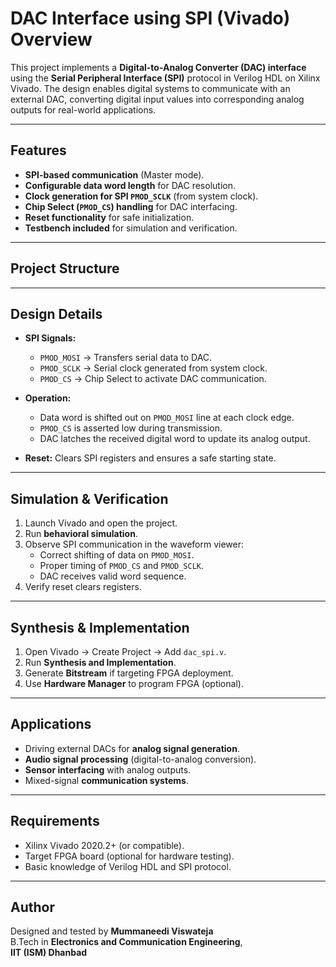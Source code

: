 # DAC Interface using SPI (Vivado) Overview  

This project implements a **Digital-to-Analog Converter (DAC) interface** using the **Serial Peripheral Interface (SPI)** protocol in Verilog HDL on Xilinx Vivado. The design enables digital systems to communicate with an external DAC, converting digital input values into corresponding analog outputs for real-world applications.  

---

## Features  

- **SPI-based communication** (Master mode).  
- **Configurable data word length** for DAC resolution.  
- **Clock generation for SPI `PMOD_SCLK`** (from system clock).  
- **Chip Select (`PMOD_CS`) handling** for DAC interfacing.  
- **Reset functionality** for safe initialization.  
- **Testbench included** for simulation and verification.  

---

## Project Structure  


---

## Design Details  

- **SPI Signals:**  
  - `PMOD_MOSI` → Transfers serial data to DAC.  
  - `PMOD_SCLK` → Serial clock generated from system clock.  
  - `PMOD_CS` → Chip Select to activate DAC communication.  

- **Operation:**  
  - Data word is shifted out on `PMOD_MOSI` line at each clock edge.  
  - `PMOD_CS` is asserted low during transmission.  
  - DAC latches the received digital word to update its analog output.  

- **Reset:** Clears SPI registers and ensures a safe starting state.  

---

## Simulation & Verification  

1. Launch Vivado and open the project.  
2. Run **behavioral simulation**.  
3. Observe SPI communication in the waveform viewer:  
   - Correct shifting of data on `PMOD_MOSI`.  
   - Proper timing of `PMOD_CS` and `PMOD_SCLK`.  
   - DAC receives valid word sequence.  
4. Verify reset clears registers.  

---

## Synthesis & Implementation  

1. Open Vivado → Create Project → Add `dac_spi.v`.  
2. Run **Synthesis and Implementation**.  
3. Generate **Bitstream** if targeting FPGA deployment.  
4. Use **Hardware Manager** to program FPGA (optional).  

---

## Applications  

- Driving external DACs for **analog signal generation**.  
- **Audio signal processing** (digital-to-analog conversion).  
- **Sensor interfacing** with analog outputs.  
- Mixed-signal **communication systems**.  

---

## Requirements  

- Xilinx Vivado 2020.2+ (or compatible).  
- Target FPGA board (optional for hardware testing).  
- Basic knowledge of Verilog HDL and SPI protocol.  

---

## Author  

Designed and tested by **Mummaneedi Viswateja**  
B.Tech in **Electronics and Communication Engineering**,  
**IIT (ISM) Dhanbad**  
